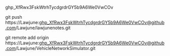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

git push https://Lawjune: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@github.com/Lawjune/lawjunenotes.git


git remote add origin https://Lawjune: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@github.com/Lawjune/VehicleNetworkSimulator.git